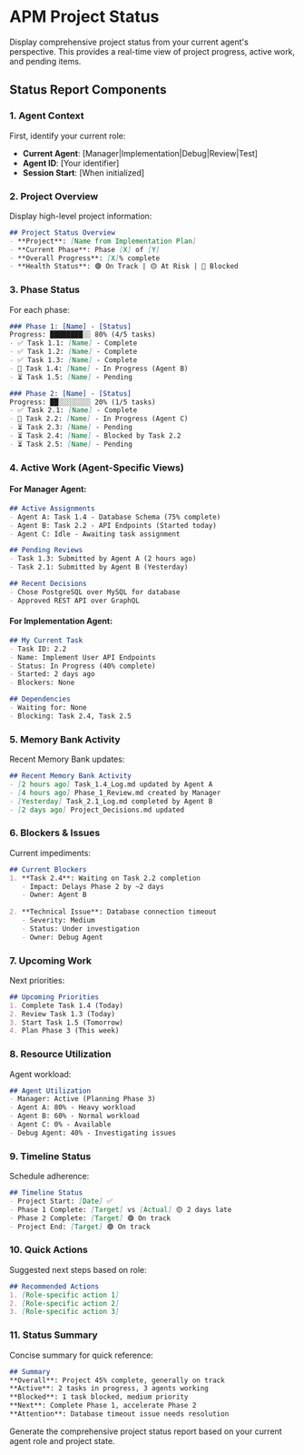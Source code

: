 # APM Project Status

Display comprehensive project status from your current agent's perspective. This provides a real-time view of project progress, active work, and pending items.

## Status Report Components

### 1. Agent Context
First, identify your current role:
- **Current Agent**: [Manager|Implementation|Debug|Review|Test]
- **Agent ID**: [Your identifier]
- **Session Start**: [When initialized]

### 2. Project Overview
Display high-level project information:

```markdown
## Project Status Overview
- **Project**: [Name from Implementation Plan]
- **Current Phase**: Phase [X] of [Y]
- **Overall Progress**: [X]% complete
- **Health Status**: 🟢 On Track | 🟡 At Risk | 🔴 Blocked
```

### 3. Phase Status
For each phase:

```markdown
### Phase 1: [Name] - [Status]
Progress: ████████░░ 80% (4/5 tasks)
- ✅ Task 1.1: [Name] - Complete
- ✅ Task 1.2: [Name] - Complete  
- ✅ Task 1.3: [Name] - Complete
- 🔄 Task 1.4: [Name] - In Progress (Agent B)
- ⏳ Task 1.5: [Name] - Pending

### Phase 2: [Name] - [Status]
Progress: ██░░░░░░░░ 20% (1/5 tasks)
- ✅ Task 2.1: [Name] - Complete
- 🔄 Task 2.2: [Name] - In Progress (Agent C)
- ⏳ Task 2.3: [Name] - Pending
- ⏳ Task 2.4: [Name] - Blocked by Task 2.2
- ⏳ Task 2.5: [Name] - Pending
```

### 4. Active Work (Agent-Specific Views)

#### For Manager Agent:
```markdown
## Active Assignments
- Agent A: Task 1.4 - Database Schema (75% complete)
- Agent B: Task 2.2 - API Endpoints (Started today)
- Agent C: Idle - Awaiting task assignment

## Pending Reviews  
- Task 1.3: Submitted by Agent A (2 hours ago)
- Task 2.1: Submitted by Agent B (Yesterday)

## Recent Decisions
- Chose PostgreSQL over MySQL for database
- Approved REST API over GraphQL
```

#### For Implementation Agent:
```markdown
## My Current Task
- Task ID: 2.2
- Name: Implement User API Endpoints
- Status: In Progress (40% complete)
- Started: 2 days ago
- Blockers: None

## Dependencies
- Waiting for: None
- Blocking: Task 2.4, Task 2.5
```

### 5. Memory Bank Activity

Recent Memory Bank updates:
```markdown
## Recent Memory Bank Activity
- [2 hours ago] Task_1.4_Log.md updated by Agent A
- [4 hours ago] Phase_1_Review.md created by Manager
- [Yesterday] Task_2.1_Log.md completed by Agent B
- [2 days ago] Project_Decisions.md updated
```

### 6. Blockers & Issues

Current impediments:
```markdown
## Current Blockers
1. **Task 2.4**: Waiting on Task 2.2 completion
   - Impact: Delays Phase 2 by ~2 days
   - Owner: Agent B
   
2. **Technical Issue**: Database connection timeout
   - Severity: Medium
   - Status: Under investigation
   - Owner: Debug Agent
```

### 7. Upcoming Work

Next priorities:
```markdown
## Upcoming Priorities
1. Complete Task 1.4 (Today)
2. Review Task 1.3 (Today)
3. Start Task 1.5 (Tomorrow)
4. Plan Phase 3 (This week)
```

### 8. Resource Utilization

Agent workload:
```markdown
## Agent Utilization
- Manager: Active (Planning Phase 3)
- Agent A: 80% - Heavy workload
- Agent B: 60% - Normal workload  
- Agent C: 0% - Available
- Debug Agent: 40% - Investigating issues
```

### 9. Timeline Status

Schedule adherence:
```markdown
## Timeline Status
- Project Start: [Date] ✅
- Phase 1 Complete: [Target] vs [Actual] 🟡 2 days late
- Phase 2 Complete: [Target] 🟢 On track
- Project End: [Target] 🟢 On track
```

### 10. Quick Actions

Suggested next steps based on role:
```markdown
## Recommended Actions
1. [Role-specific action 1]
2. [Role-specific action 2]
3. [Role-specific action 3]
```

### 11. Status Summary

Concise summary for quick reference:
```markdown
## Summary
**Overall**: Project 45% complete, generally on track
**Active**: 2 tasks in progress, 3 agents working
**Blocked**: 1 task blocked, medium priority
**Next**: Complete Phase 1, accelerate Phase 2
**Attention**: Database timeout issue needs resolution
```

Generate the comprehensive project status report based on your current agent role and project state.